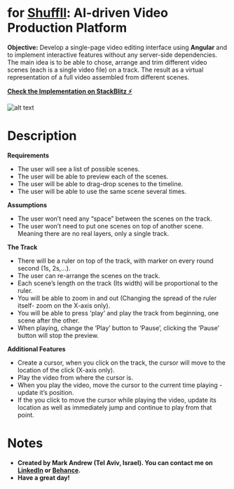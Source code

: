 # for <a href="https://shuffll.com/">Shuffll</a>: AI-driven Video Production Platform

__Objective:__ Develop a single-page video editing interface using __Angular__ and to implement interactive features without any server-side dependencies. The main idea is to be able to chose, arrange and trim different video scenes (each is a single video file) on a track. The result as a virtual representation of a full video assembled from different scenes.

__<a href="https://stackblitz.com/~/github.com/jftMarkAndrew/video-editor">Check the Implementation on StackBlitz ⚡</a>__

![alt text](https://github.com/jftMarkAndrew/video-editor/blob/master/Shuffll.png?raw=true)

# Description

__Requirements__
* The user will see a list of possible scenes.
* The user will be able to preview each of the scenes.
* The user will be able to drag-drop scenes to the timeline.
* The user will be able to use the same scene several times. 

__Assumptions__
* The user won’t need any “space” between the scenes on the track. 
* The user won’t need to put one scenes on top of another scene. Meaning there are no real layers, only a single track.

__The Track__
* There will be a ruler on top of the track, with marker on every round second (1s, 2s,...).
* The user can re-arrange the scenes on the track.
* Each scene’s length on the track (Its width) will be proportional to the ruler.
* You will be able to zoom in and out (Changing the spread of the ruler itself- zoom on the X-axis only).
* You will be able to press ‘play’ and play the track from beginning, one scene after the other.
* When playing, change the ‘Play’ button to ‘Pause’, clicking the ‘Pause’ button will stop the preview.

__Additional Features__
* Create a cursor, when you click on the track, the cursor will move to the location of the click (X-axis only).
* Play the video from where the cursor is.
* When you play the video, move the cursor to the current time playing - update it’s position.
* If the you click to move the cursor while playing the video, update its location as well as immediately jump and continue to play from that point.

# Notes

* __Created by Mark Andrew (Tel Aviv, Israel). You can contact me on <a href="https://www.linkedin.com/in/mark-andrew-jft/">LinkedIn</a> or <a href="https://www.behance.net/mark-andrew-jft">Behance</a>.__
* __Have a great day!__
